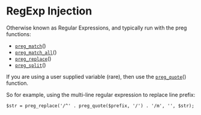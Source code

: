 # RegExp Injection

Otherwise known as Regular Expressions, and typically run with the preg functions:

- [`preg_match`](https://php.net/preg_match)()
- [`preg_match_all`](https://php.net/preg_match_all)()
- [`preg_replace`](https://php.net/preg_replace)()
- [`preg_split`](https://php.net/preg_split)()

If you are using a user supplied variable (rare), then use the [`preg_quote`](https://php.net/preg_quote)() function.

So for example, using the multi-line regular expression to replace line prefix:

	$str = preg_replace('/^' . preg_quote($prefix, '/') . '/m', '', $str);
